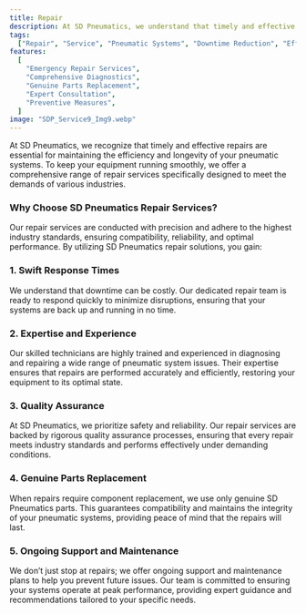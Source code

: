 ```yaml
---
title: Repair
description: At SD Pneumatics, we understand that timely and effective repairs are crucial to minimizing downtime and maintaining the productivity of your pneumatic systems. Our comprehensive repair services are designed to address any issues quickly and efficiently, ensuring that your equipment is back in optimal working condition as soon as possible.
tags:
  ["Repair", "Service", "Pneumatic Systems", "Downtime Reduction", "Efficiency"]
features:
  [
    "Emergency Repair Services",
    "Comprehensive Diagnostics",
    "Genuine Parts Replacement",
    "Expert Consultation",
    "Preventive Measures",
  ]
image: "SDP_Service9_Img9.webp"
---
```


At SD Pneumatics, we recognize that timely and effective repairs are essential for maintaining the efficiency and longevity of your pneumatic systems. To keep your equipment running smoothly, we offer a comprehensive range of repair services specifically designed to meet the demands of various industries.

### Why Choose SD Pneumatics Repair Services?

Our repair services are conducted with precision and adhere to the highest industry standards, ensuring compatibility, reliability, and optimal performance. By utilizing SD Pneumatics repair solutions, you gain:

### 1. Swift Response Times

We understand that downtime can be costly. Our dedicated repair team is ready to respond quickly to minimize disruptions, ensuring that your systems are back up and running in no time.

### 2. Expertise and Experience

Our skilled technicians are highly trained and experienced in diagnosing and repairing a wide range of pneumatic system issues. Their expertise ensures that repairs are performed accurately and efficiently, restoring your equipment to its optimal state.

### 3. Quality Assurance

At SD Pneumatics, we prioritize safety and reliability. Our repair services are backed by rigorous quality assurance processes, ensuring that every repair meets industry standards and performs effectively under demanding conditions.

### 4. Genuine Parts Replacement

When repairs require component replacement, we use only genuine SD Pneumatics parts. This guarantees compatibility and maintains the integrity of your pneumatic systems, providing peace of mind that the repairs will last.

### 5. Ongoing Support and Maintenance

We don’t just stop at repairs; we offer ongoing support and maintenance plans to help you prevent future issues. Our team is committed to ensuring your systems operate at peak performance, providing expert guidance and recommendations tailored to your specific needs.
